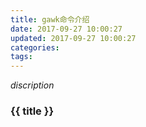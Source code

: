 ```yaml
---
title: gawk命令介绍
date: 2017-09-27 10:00:27
updated: 2017-09-27 10:00:27
categories:
tags:
---
```


*discription*

### {{ title }}
